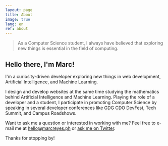 ```yaml
---
layout: page
title: About
image: true
lang: en
ref: about
---
```


> As a Computer Science student, I always have believed that exploring new things is essential in the field of computing. 

## Hello there, I'm Marc!

I'm a curiosity-driven developer exploring new things in web development, Artificial Intelligence, and Machine Learning.

I design and develop websites at the same time studying the mathematics behind Artificial Intelligence and Machine Learning. Playing the role of a developer and a student, I participate in promoting Computer Science by speaking in several developer conferences like GDG CDO DevFest, Tech Summit, and Campus Roadshows.

Want to ask me a question or interested in working with me? Feel free to e-mail me at [hello@marcreyes.ph](mailto:hello@marcreyes.ph) or [ask me on Twitter](https://twitter.com/marcreyesph).

Thanks for stopping by!
